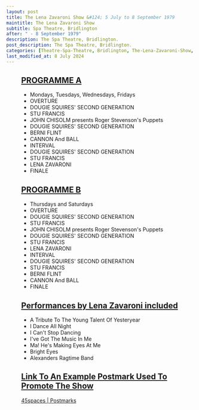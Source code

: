 ```yaml
---
layout: post
title: The Lena Zavaroni Show &#124; 5 July to 8 September 1979
maintitle: The Lena Zavaroni Show
subtitle: Spa Theatre, Bridlington
after: " - 8 September 1979"
description: The Spa Theatre, Bridlington.
post_description: The Spa Theatre, Bridlington.
categories: [Theatre-Spa-Theatre, Bridlington, The-Lena-Zavaroni-Show, OnThisDay5July, OnThisDay8September]
last_modified_at: 8 July 2024
---
```


<figure class="fig1">
<div class="CardLayout CardLayout-Height1">
<div class="CardItem"><h2 id="infobox1" class="infobox"><a href="#infobox1">PROGRAMME A</a></h2>
<div class="CardItem split">
<ul>
<li>Mondays, Tuesdays, Wednesdays, Fridays</li>
<li>OVERTURE</li>
<li>DOUGIE SQUIRES' SECOND GENERATION</li>
<li>STU FRANCIS</li>
<li>JOHN CHISOLM presents Roger Stevenson's Puppets</li>
<li>DOUGIE SQUIRES' SECOND GENERATION</li>
<li>BERNI FLINT</li>
<li>CANNON And BALL</li>
<li>INTERVAL</li>
<li>DOUGIE SQUIRES' SECOND GENERATION</li>
<li>STU FRANCIS</li>
<li>LENA ZAVARONI</li>
<li>FINALE</li>
</ul>
</div></div></div>
</figure>

<figure class="fig2">
<div class="CardLayout CardLayout-Height1">
<div class="CardItem"><h2 id="infobox2" class="infobox"><a href="#infobox2">PROGRAMME B</a></h2>
<div class="CardItem split">
<ul>
<li>Thursdays and Saturdays</li>
<li>OVERTURE</li>
<li>DOUGIE SQUIRES' SECOND GENERATION</li>
<li>STU FRANCIS</li>
<li>JOHN CHISOLM presents Roger Stevenson's Puppets</li>
<li>DOUGIE SQUIRES' SECOND GENERATION</li>
<li>STU FRANCIS</li>
<li>LENA ZAVARONI</li>
<li>INTERVAL</li>
<li>DOUGIE SQUIRES' SECOND GENERATION</li>
<li>STU FRANCIS</li>
<li>BERNI FLINT</li>
<li>CANNON And BALL</li>
<li>FINALE</li>
</ul>
</div></div></div>
</figure>

<figure class="fig3">
<div class="CardLayout">
<div class="CardItem"><h2 id="infobox3" class="infobox"><a href="#infobox3">Performances by Lena Zavaroni included</a></h2>
<div class="CardItem split">
<ul>
<li>A Tribute To The Young Talent Of Yesteryear</li>
<li>I Dance All Night</li>
<li>I Can't Stop Dancing</li>
<li>I've Got The Music In Me</li>
<li>Ma! He's Making Eyes At Me</li>
<li>Bright Eyes</li>
<li>Alexanders Ragtime Band</li>
</ul>
</div></div></div>
</figure>

<figure class="fig3">
<div class="CardLayout">
<div class="CardItem"><h2 id="infobox4" class="infobox"><a href="#infobox4">Link To An Example Postmark Used To Promote The Show</a></h2>
<div class="CardItem split">
<p><a class="external-link" href="https://www.45spaces.com/postmarks/l.php?l=lena-zavaroni-britains-brightest-star-at-bridlington">45spaces | Postmarks</a></p>
</div></div></div>
</figure>

<style>
.CardLayout-Height1 {height: 513px;}
@media screen and (orientation:portrait) {.CardLayout-Height1 {height: unset;}}
</style>
